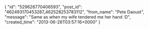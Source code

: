  {
   "id": "529626770406593",
   "post_id": "462493170453287_462528253783112",
   "from_name": "Pete Daoust",
   "message": "Same as when my wife tendered me her hand :D",
   "created_time": "2013-06-26T03:57:16+0000"
 }
